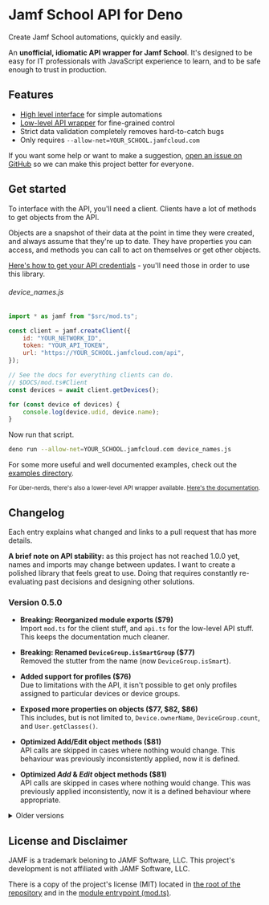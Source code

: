 # Jamf School API for Deno

Create Jamf School automations, quickly and easily.

An **unofficial, idiomatic API wrapper for Jamf School**. It's designed to be easy for IT professionals with JavaScript experience to learn, and to be safe enough to trust in production.

## Features

- [High level interface]($DOCS/mod.ts) for simple automations
- [Low-level API wrapper]($DOCS/api.ts) for fine-grained control
- Strict data validation completely removes hard-to-catch bugs
- Only requires `--allow-net=YOUR_SCHOOL.jamfcloud.com`

If you want some help or want to make a suggestion, [open an issue on GitHub]($REPO/issues) so we can make this project better for everyone.

## Get started

To interface with the API, you'll need a client. Clients have a lot of methods to get objects from the API.

Objects are a snapshot of their data at the point in time they were created, and always assume that they're up to date. They have properties you can access, and methods you can call to act on themselves or get other objects.

[Here's how to get your API credentials]($DOCS/mod.ts#Credentials) - you'll need those in order to use this library.

<h6>device_names.js</h6>

<!-- Using JS as the language for the more reliable syntax highlighting -->

```javascript
import * as jamf from "$src/mod.ts";

const client = jamf.createClient({
	id: "YOUR_NETWORK_ID",
	token: "YOUR_API_TOKEN",
	url: "https://YOUR_SCHOOL.jamfcloud.com/api",
});

// See the docs for everything clients can do.
// $DOCS/mod.ts#Client
const devices = await client.getDevices();

for (const device of devices) {
	console.log(device.udid, device.name);
}
```

Now run that script.

```bash
deno run --allow-net=YOUR_SCHOOL.jamfcloud.com device_names.js
```

For some more useful and well documented examples, check out the [examples directory](./examples).

<sub>For über-nerds, there's also a lower-level API wrapper available. [Here's the documentation]($DOCS/api.ts).</sub>

## Changelog

Each entry explains what changed and links to a pull request that has more details.

<!-- TODO: Remove this note on 1.0.0 -->

**A brief note on API stability:** as this project has not reached 1.0.0 yet, names and imports may change between updates. I want to create a polished library that feels great to use. Doing that requires constantly re-evaluating past decisions and designing other solutions.

<!-- Past tense: describe what /has/ changed, not what /will/ change. -->

### Version 0.5.0

<!-- deno-fmt-ignore -->

- **Breaking: Reorganized module exports ($79)** <br>
  Import `mod.ts` for the client stuff, and `api.ts` for the low-level API stuff. This keeps the documentation much cleaner.

- **Breaking: Renamed `DeviceGroup.isSmartGroup` ($77)** <br>
  Removed the stutter from the name (now `DeviceGroup.isSmart`).

- **Added support for profiles ($76)** <br>
  Due to limitations with the API, it isn't possible to get only profiles assigned to particular devices or device groups.

- **Exposed more properties on objects ($77, $82, $86)** <br>
  This includes, but is not limited to, `Device.ownerName`, `DeviceGroup.count`, and `User.getClasses()`.

- **Optimized Add/Edit object methods ($81)** <br>
  API calls are skipped in cases where nothing would change. This behaviour was previously inconsistently applied, now it is defined.

- **Optimized _Add_ & _Edit_ object methods ($81)** <br>
  API calls are skipped in cases where nothing would change. This was previously applied inconsistently, now it is a defined behaviour where appropriate.

<details>
<summary>Older versions</summary>

### Version 0.4.1

<!-- deno-fmt-ignore -->

- **Added `User.restartDevices()` ($73)** <br>
  Users contain devices, so this makes the API more consistent.

- **Fixed `DeviceGroup.restartDevices()` ($75)** <br>
  The documentation claimed that failing to restart devices wouldn't throw, but it actually did.

### Version 0.4.0

<!-- deno-fmt-ignore -->

- **Added methods to edit a User/UserGroup/Device/DeviceGroup ($58, $61, $62)** <br>
  Update multiple properties using an `API`, or more easily with the respective objects' `set` methods.

- **Added methods to set User/Device locations ($63, $66)** <br>
  Move individual users and devices, or move in bulk with `Location` objects. Search the docs for 'move' or 'location'.

- **Added `Client.getUserByUsername` ($58)** <br>
  Usernames are inherently unique, so this makes it a reliable way to fetch users.

- **Added `locationId` & `ownerId` property to relevant objects ($66)** <br>
  Makes it easier to use the objects and allows for better optimization.

- **Added `DeviceGroup.restartDevices()` & `Location.restartDevices()` ($70)** <br>
  These methods make simple restart-scripts much easier to write, but they don't provide detailed results (failure to restart will not result in an exception).

- **Renamed `API.assignDeviceOwner` ($58)** <br>
  Now it's more consistent: `API.setDeviceOwner`

- **Relaxed signature of `Client.getDevicesInGroups` ($58)** <br>
  The only property of the `DeviceGroup` objects used was `id`, and this update is aiming to make this style general.

- **Improved how objects are displayed in the console ($60)** <br>
  `console.log(someDevices)` no longer results in `Device {}`! Indentation doesn't work properly due to some internal Deno stuff.

- **Breaking: Methods that returned `Promise<this>` now return `Promise<void>` ($68)** <br>
  Returning `this` is unexpected and encourages worse code than returning nothing at all.

### Version 0.3.2

<!-- deno-fmt-ignore -->

- **Improved the implementation of `Device.enrollment` ($56)** <br>
  This should be marginally faster. The "manual" type now also includes a `pending` property (currently always `false`).

### Version 0.3.1

<!-- deno-fmt-ignore -->

- **Added `Device.enrollment` ($53)** <br>
  It's an object instead of a string. See the docs for more information.

- **Added `Client.getUserByName` ($53)** <br>
  Returns null if there are no users with the name, fails if multiple users have it.

### Version 0.3.0

<!-- deno-fmt-ignore -->

- **Added support for apps ($15)** <br>
  This includes `Client.getApps`, `Client.getAppsById`, and `Device.getApps`. See the documentation for more information (the `App` interface).

- **Added support for locations ($40)** <br>
  Locations can get the data that belongs to them, and all objects can now get their location.

- **Specified the behaviour of toString and toJSON methods ($49)** <br>
  These methods can now be used reliably now that their behaviour is consistent and obvious.

### Version 0.2.1

<!-- deno-fmt-ignore -->

- **Suggest identifiers for APIGetDevicesOptions.modelIdentifier ($34)** <br>
  This uses the list curated in [SeparateRecords/apple_device_identifiers] to suggest strings, and still allows any string to be assigned to the property.

[SeparateRecords/apple_device_identifiers]: https://github.com/SeparateRecords/apple_device_identifiers

### Version 0.2.0

<!-- deno-fmt-ignore -->

- **Breaking: Changed how clients are instantiated with an API ($8)** <br>
  The `API` object must now be passed in as an `api` property on an object.

- **Added methods to set device ownership ($10, $16)** <br>
  `API.assignDeviceOwner` and `Device.setOwner`. The documentation contains examples.

- **Various schema improvements and corrections ($10, $20)** <br>
  More data is now included. To the best of my knowledge, the current schemas are complete.

- **Schemas don't fail when additional properties are returned ($19)** <br>
  Release builds of schemas are now resilient against additional properties being added, but will still fail if any required properties are omitted.

- **Handle authentication errors with a better message ($24)** <br>
  Previously, authentication errors were lumped in with other errors, which made them confusing to read.

- **Changed how data is validated ($7)** <br>
  Technical change, but a good increase in real-world performance.

### Version 0.1.0

<!-- deno-fmt-ignore -->

- **Initial release** <br>
  Includes basic API support for devices, device groups, users, and user groups, as well as an object-oriented layer to simplify using the API.

</details>

## License and Disclaimer

JAMF is a trademark beloning to JAMF Software, LLC. This project's development is not affiliated with JAMF Software, LLC.

There is a copy of the project's license (MIT) located in [the root of the repository][repo] and in the [module entrypoint (mod.ts)](./mod.ts).

[repo]: $REPO
